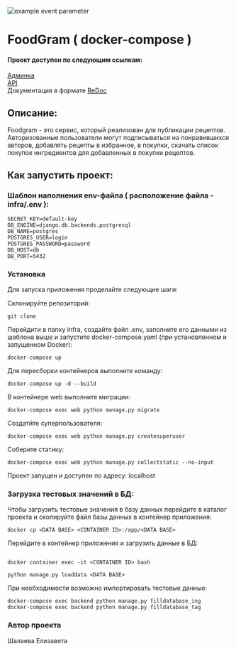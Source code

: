 ![example event parameter](https://github.com/kaspeya/foodgram-project-react/actions/workflows/foodgram_workflow.yml/badge.svg?event=push)
# FoodGram ( docker-compose )

#### Проект доступен по следующим ссылкам:

[Админка](http://130.193.36.243/admin/)<br/>
[API](http://130.193.36.243/api/v1)<br/>
Документация в формате [ReDoc](http://130.193.36.243/redoc)<br/>

## Описание: 

Foodgram - это сервис, который реализован для публикации рецептов. Авторизованные пользователи могут подписываться на понравившихся авторов, добавлять рецепты в избранное, в покупки, скачать список покупок ингредиентов для добавленных в покупки рецептов.

## Как запустить проект: 

### Шаблон наполнения env-файла ( расположение файла - infra/.env ):
``` 
SECRET_KEY=default-key
DB_ENGINE=django.db.backends.postgresql
DB_NAME=postgres
POSTGRES_USER=login
POSTGRES_PASSWORD=password
DB_HOST=db
DB_PORT=5432
```

### Установка
Для запуска приложения проделайте следующие шаги:


Склонируйте репозиторий:
``` 
git clone 
``` 
Перейдити в папку infra, создайте файл .env, заполните его данными из шаблона выше и запустите docker-compose.yaml (при установленном и запущенном Docker):
``` 
docker-compose up
``` 
Для пересборки контейнеров выполните команду:
``` 
docker-compose up -d --build
``` 
В контейнере web выполните миграции:
``` 
docker-compose exec web python manage.py migrate
``` 
Создатйте суперпользователя:
``` 
docker-compose exec web python manage.py createsuperuser
``` 
Соберите статику:
``` 
docker-compose exec web python manage.py collectstatic --no-input
``` 
Проект запущен и доступен по адресу: localhost


### Загрузка тестовых значений в БД:


Чтобы загрузить тестовые значения в базу данных перейдите в каталог проекта и скопируйте файл базы данных в контейнер приложения:
``` 
docker cp <DATA BASE> <CONTAINER ID>:/app/<DATA BASE>
``` 
Перейдите в контейнер приложения и загрузить данные в БД:
``` 

docker container exec -it <CONTAINER ID> bash
```
```
python manage.py loaddata <DATA BASE> 
``` 

При необходимости возможно импортировать тестовые данные:
```
docker-compose exec backend python manage.py filldatabase_ing
docker-compose exec backend python manage.py filldatabase_tag
```
### Автор проекта
Шалаева Елизавета
